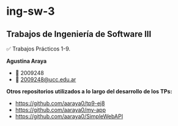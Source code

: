 # ing-sw-3

## Trabajos de Ingeniería de Software III

✅ Trabajos Prácticos 1-9.

**Agustina Araya**
- 🔑 2009248
- 📧 2009248@ucc.edu.ar

**Otros repositorios utilizados a lo largo del desarrollo de los TPs:**
- https://github.com/aaraya0/tp9-ej8
- https://github.com/aaraya0/my-app
- https://github.com/aaraya0/SimpleWebAPI
